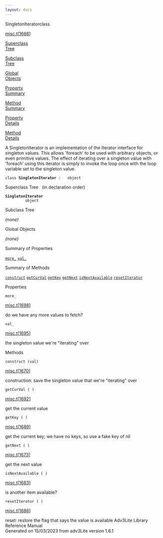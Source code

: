 ```yaml
---
layout: docs
---
```

<span class="title">SingletonIterator</span><span class="type">class</span>

[misc.t](../file/misc.t.html)\[[1668](../source/misc.t.html#1668)\]

[Superclass  
Tree](#_SuperClassTree_)

[Subclass  
Tree](#_SubClassTree_)

[Global  
Objects](#_ObjectSummary_)

[Property  
Summary](#_PropSummary_)

[Method  
Summary](#_MethodSummary_)

[Property  
Details](#_Properties_)

[Method  
Details](#_Methods_)



A SingletonIterator is an implementation of the Iterator interface for
singleton values. This allows 'foreach' to be used with arbitrary
objects, or even primitive values. The effect of iterating over a
singleton value with 'foreach' using this iterator is simply to invoke
the loop once with the loop variable set to the singleton value.

`class `**`SingletonIterator`**` :   object`



<span id="_SuperClassTree_"></span>



<span class="hdln">Superclass Tree</span>   (in declaration order)



**`SingletonIterator`**  
`         object`  
<span id="_SubClassTree_"></span>



<span class="hdln">Subclass Tree</span>  



*(none)* <span id="_ObjectSummary_"></span>



<span class="hdln">Global Objects</span>  



*(none)* <span id="_PropSummary_"></span>



<span class="hdln">Summary of Properties</span>  



[`more_`](#more_) [`val_`](#val_)

<span id="_MethodSummary_"></span>



<span class="hdln">Summary of Methods</span>  



[`construct`](#construct) [`getCurVal`](#getCurVal) [`getKey`](#getKey) [`getNext`](#getNext) [`isNextAvailable`](#isNextAvailable) [`resetIterator`](#resetIterator)

<span id="_Properties_"></span>



<span class="hdln">Properties</span>  



<span id="more_"></span>

`more_`

[misc.t](../file/misc.t.html)\[[1698](../source/misc.t.html#1698)\]



do we have any more values to fetch?



<span id="val_"></span>

`val_`

[misc.t](../file/misc.t.html)\[[1695](../source/misc.t.html#1695)\]



the singleton value we're "iterating" over



<span id="_Methods_"></span>



<span class="hdln">Methods</span>  



<span id="construct"></span>

`construct (val)`

[misc.t](../file/misc.t.html)\[[1670](../source/misc.t.html#1670)\]



construction: save the singleton value that we're "iterating" over



<span id="getCurVal"></span>

`getCurVal ( )`

[misc.t](../file/misc.t.html)\[[1692](../source/misc.t.html#1692)\]



get the current value



<span id="getKey"></span>

`getKey ( )`

[misc.t](../file/misc.t.html)\[[1689](../source/misc.t.html#1689)\]



get the current key; we have no keys, so use a fake key of nil



<span id="getNext"></span>

`getNext ( )`

[misc.t](../file/misc.t.html)\[[1673](../source/misc.t.html#1673)\]



get the next value



<span id="isNextAvailable"></span>

`isNextAvailable ( )`

[misc.t](../file/misc.t.html)\[[1683](../source/misc.t.html#1683)\]



is another item available?



<span id="resetIterator"></span>

`resetIterator ( )`

[misc.t](../file/misc.t.html)\[[1686](../source/misc.t.html#1686)\]



reset: restore the flag that says the value is available
Adv3Lite Library Reference Manual  
Generated on 15/03/2023 from adv3Lite version 1.6.1


